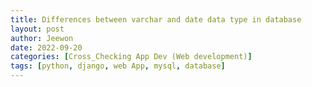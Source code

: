 ```yaml
---
title: Differences between varchar and date data type in database
layout: post
author: Jeewon
date: 2022-09-20 
categories: [Cross_Checking App Dev (Web development)]
tags: [python, django, web App, mysql, database]
---
```


